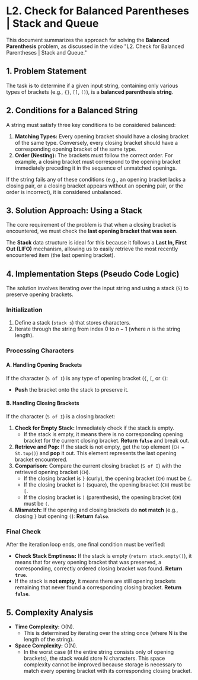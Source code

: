 
# L2. Check for Balanced Parentheses | Stack and Queue

This document summarizes the approach for solving the **Balanced Parenthesis** problem, as discussed in the video "L2. Check for Balanced Parentheses | Stack and Queue."

## 1. Problem Statement

The task is to determine if a given input string, containing only various types of brackets (e.g., `{}`, `[]`, `()`), is a **balanced parenthesis string**.

## 2. Conditions for a Balanced String

A string must satisfy three key conditions to be considered balanced:

1.  **Matching Types:** Every opening bracket should have a closing bracket of the same type. Conversely, every closing bracket should have a corresponding opening bracket of the same type.
2.  **Order (Nesting):** The brackets must follow the correct order. For example, a closing bracket must correspond to the opening bracket immediately preceding it in the sequence of unmatched openings.

If the string fails any of these conditions (e.g., an opening bracket lacks a closing pair, or a closing bracket appears without an opening pair, or the order is incorrect), it is considered unbalanced.

## 3. Solution Approach: Using a Stack

The core requirement of the problem is that when a closing bracket is encountered, we must check the **last opening bracket that was seen**.

The **Stack** data structure is ideal for this because it follows a **Last In, First Out (LIFO)** mechanism, allowing us to easily retrieve the most recently encountered item (the last opening bracket).

## 4. Implementation Steps (Pseudo Code Logic)

The solution involves iterating over the input string and using a stack (`S`) to preserve opening brackets.

### Initialization

1.  Define a stack (`stack s`) that stores characters.
2.  Iterate through the string from index 0 to $n-1$ (where $n$ is the string length).

### Processing Characters

#### A. Handling Opening Brackets

If the character (`S of I`) is any type of opening bracket (`{`, `[`, or `(`):
*   **Push** the bracket onto the stack to preserve it.

#### B. Handling Closing Brackets

If the character (`S of I`) is a closing bracket:

1.  **Check for Empty Stack:** Immediately check if the stack is empty.
    *   If the stack is empty, it means there is no corresponding opening bracket for the current closing bracket. **Return `false`** and break out.
2.  **Retrieve and Pop:** If the stack is not empty, get the top element (`CH = St.top()`) and **pop** it out. This element represents the last opening bracket encountered.
3.  **Comparison:** Compare the current closing bracket (`S of I`) with the retrieved opening bracket (`CH`).
    *   If the closing bracket is `}` (curly), the opening bracket (`CH`) must be `{`.
    *   If the closing bracket is `]` (square), the opening bracket (`CH`) must be `[`.
    *   If the closing bracket is `)` (parenthesis), the opening bracket (`CH`) must be `(`.
4.  **Mismatch:** If the opening and closing brackets do **not match** (e.g., closing `}` but opening `(`): **Return `false`**.

### Final Check

After the iteration loop ends, one final condition must be verified:

*   **Check Stack Emptiness:** If the stack is empty (`return stack.empty()`), it means that for every opening bracket that was preserved, a corresponding, correctly ordered closing bracket was found. **Return `true`**.
*   If the stack is **not empty**, it means there are still opening brackets remaining that never found a corresponding closing bracket. **Return `false`**.

## 5. Complexity Analysis

*   **Time Complexity:** O(N).
    *   This is determined by iterating over the string once (where N is the length of the string).
*   **Space Complexity:** O(N).
    *   In the worst case (if the entire string consists only of opening brackets), the stack would store N characters. This space complexity cannot be improved because storage is necessary to match every opening bracket with its corresponding closing bracket.
```